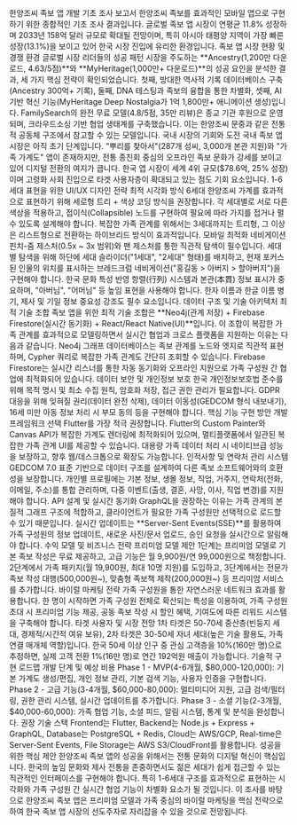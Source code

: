 한양조씨 족보 앱 개발 기초 조사 보고서
한양조씨 족보를 효과적인 모바일 앱으로 구현하기 위한 종합적인 기초 조사 결과입니다. 글로벌 족보 앱 시장이 연평균 11.8% 성장하며 2033년 158억 달러 규모로 확대될 전망이며, 특히 아시아 태평양 지역이 가장 빠른 성장(13.1%)을 보이고 있어 한국 시장 진입에 유리한 환경입니다.
족보 앱 시장 현황 및 경쟁 환경
글로벌 시장 리더들의 성공 패턴
시장을 주도하는 **Ancestry(1,200만 다운로드, 4.63/5점)**와 **MyHeritage(1,000만+ 다운로드)**의 성공 요인을 분석한 결과, 세 가지 핵심 전략이 확인되었습니다. 첫째, 방대한 역사적 기록 데이터베이스 구축(Ancestry 300억+ 기록), 둘째, DNA 테스팅과 족보의 융합을 통한 차별화, 셋째, AI 기반 혁신 기능(MyHeritage Deep Nostalgia가 1억 1,800만+ 애니메이션 생성)입니다.
FamilySearch의 완전 무료 모델(4.8/5점, 35만 리뷰)은 종교 기관 후원으로 운영되며, 크라우드소싱 기반 협업 생태계를 구축했습니다. 이는 한양조씨 문중과 같은 전통적 공동체 구조에서 참고할 수 있는 모델입니다.
국내 시장의 기회와 도전
국내 족보 앱 시장은 아직 초기 단계입니다. "뿌리를 찾아서"(287개 성씨, 3,000개 본관 지원)와 "가족 가계도" 앱이 존재하지만, 전통 종친회 중심의 오프라인 족보 문화가 강세를 보이고 있어 디지털 전환의 여지가 큽니다. 한국 앱 시장이 세계 4위 규모($78.6억, 25% 성장)이며 고령화 사회 진입으로 타겟 사용자층이 확대되고 있는 점도 기회 요소입니다.
1-6세대 표현을 위한 UI/UX 디자인 전략
최적 시각화 방식
6세대 한양조씨 가계를 효과적으로 표현하기 위해 세로형 트리 + 색상 코딩 방식을 권장합니다. 각 세대별로 서로 다른 색상을 적용하고, 접이식(Collapsible) 노드를 구현하여 필요에 따라 가지를 접거나 펼 수 있도록 설계해야 합니다. 복잡한 가족 관계를 위해서는 3세대까지는 트리형, 그 이상은 리스트형으로 전환하는 하이브리드 방식이 효과적입니다.
모바일 최적화 네비게이션
핀치-줌 제스처(0.5x ~ 3x 범위)와 팬 제스처를 통한 직관적 탐색이 필수입니다. 세대별 탐색을 위해 하단에 세대 슬라이더("1세대", "2세대" 형태)를 배치하고, 현재 포커스된 인물의 위치를 표시하는 브레드크럼 네비게이션("홍길동 > 아버지 > 할아버지")을 구현해야 합니다.
한국 문화 특성 반영
항렬(行列) 시스템과 본관(本貫) 정보 표시가 중요하며, "아버님", "어머님" 등 높임 표현을 사용해야 합니다. 한자 이름과 한글 이름 병기, 제사 및 기일 정보 중요성 강조도 필수 요소입니다.
데이터 구조 및 기술 아키텍처
최적 기술 조합
족보 앱을 위한 최적 기술 조합은 **Neo4j(관계 저장) + Firebase Firestore(실시간 동기화) + React/React Native(UI)**입니다. 이 조합이 복잡한 가족 관계를 효과적으로 모델링하면서 실시간 협업과 크로스 플랫폼을 지원하는 이유는 다음과 같습니다.
Neo4j 그래프 데이터베이스는 족보 관계를 노드와 엣지로 직관적 표현하며, Cypher 쿼리로 복잡한 가족 관계도 간단히 조회할 수 있습니다. Firebase Firestore는 실시간 리스너를 통한 자동 동기화와 오프라인 지원으로 가족 구성원 간 협업에 최적화되어 있습니다.
데이터 보안 및 개인정보 보호
한국 개인정보보호법 준수를 위해 목적 명시 및 최소 수집 원칙, 암호화 저장, 접근 권한 관리가 필요합니다. GDPR 대응을 위해 잊혀질 권리(데이터 완전 삭제), 데이터 이동성(GEDCOM 형식 내보내기), 16세 미만 아동 정보 처리 시 부모 동의 등을 구현해야 합니다.
핵심 기능 구현 방안
개발 프레임워크 선택
Flutter를 가장 적극 권장합니다. Flutter의 Custom Painter와 Canvas API가 복잡한 가계도 렌더링에 최적화되어 있으며, 멀티플랫폼에서 일관된 복잡한 가족 관계 UI를 제공할 수 있습니다. 대용량 가족 데이터 처리 시 네이티브급 성능을 보장하고, 향후 웹/데스크톱으로 확장도 가능합니다.
인적사항 및 연락처 관리 시스템
GEDCOM 7.0 표준 기반으로 데이터 구조를 설계하여 다른 족보 소프트웨어와의 호환성을 보장합니다. 개인별 프로필에는 기본 정보, 생몰 정보, 직업, 거주지, 연락처(전화, 이메일, 주소)를 통합 관리하며, 다중 이벤트(출생, 결혼, 사망, 이사, 직업 변경)를 지원해야 합니다.
API 설계 및 실시간 동기화
GraphQL을 권장하는 이유는 가족 관계의 본질적 그래프 구조에 적합하고, 클라이언트가 필요한 가족 구성원만 선택적으로 로드할 수 있기 때문입니다. 실시간 업데이트는 **Server-Sent Events(SSE)**를 활용하여 가족 구성원의 정보 업데이트, 새로운 사진/문서 업로드, 승인 요청을 실시간으로 알림해야 합니다.
수익 모델 및 비즈니스 전략
프리미엄 모델 제안
1단계는 프리미엄 모델로 기본 족보 작성은 무료 제공하고, 고급 기능은 월 9,900원/연 99,000원으로 책정합니다. 2단계에서 가족 패키지(월 19,900원, 최대 10명 지원)를 도입하고, 3단계에서는 전문가 족보 작성 대행(500,000원~), 맞춤형 족보책 제작(200,000원~) 등 프리미엄 서비스를 추가합니다.
바이럴 마케팅 전략
가족 구성원을 통한 자연스러운 네트워크 효과를 활용합니다. 한 명이 시작하면 가족 구성원 전체로 확산되는 특성을 이용하여, 가족 구성원 초대 시 프리미엄 기능 제공, 공동 족보 작성 시 할인 혜택, 기여도에 따른 리워드 시스템을 구축해야 합니다.
타겟 사용자 및 시장 전망
1차 타겟은 50-70세 중산층(빈둥지 세대, 경제적/시간적 여유 보유), 2차 타겟은 30-50세 자녀 세대(높은 기술 활용도, 가족 연결 매개체 역할)입니다. 한국 50세 이상 인구 중 관심 고객층을 10%(160만 명)으로 추정하면, 실제 고객 전환 1%(16만 명)로 연간 192억원 매출이 가능합니다.
기술적 구현 로드맵
개발 단계 및 예상 비용
Phase 1 - MVP(4-6개월, $80,000-120,000): 기본 가계도 생성/편집, 개인 정보 관리, 기본 검색 기능, 사용자 인증을 구현합니다. Phase 2 - 고급 기능(3-4개월, $60,000-80,000): 멀티미디어 지원, 고급 검색/필터링, 권한 관리 시스템, 실시간 업데이트를 추가합니다. Phase 3 - 소셜 기능(2-3개월, $40,000-60,000): 가족 협업 기능, 소셜 피드, 알림 시스템, 통계 및 분석을 완성합니다.
권장 기술 스택
Frontend는 Flutter, Backend는 Node.js + Express + GraphQL, Database는 PostgreSQL + Redis, Cloud는 AWS/GCP, Real-time은 Server-Sent Events, File Storage는 AWS S3/CloudFront를 활용합니다.
성공을 위한 핵심 제안
한양조씨 족보 앱의 성공을 위해서는 전통 문화의 디지털 혁신이 핵심입니다. 한국의 높임 문화와 제사 전통을 존중하면서도 젊은 세대가 쉽게 접근할 수 있는 직관적인 인터페이스를 구현해야 합니다. 특히 1-6세대 구조를 효과적으로 표현하는 시각화와 가족 구성원 간 실시간 협업 기능이 차별화 요소가 될 것입니다.
이 조사를 바탕으로 한양조씨 족보 앱은 프리미엄 모델과 가족 중심의 바이럴 마케팅을 핵심 전략으로 하여 한국 족보 앱 시장의 선도주자로 자리잡을 수 있을 것으로 전망됩니다.


